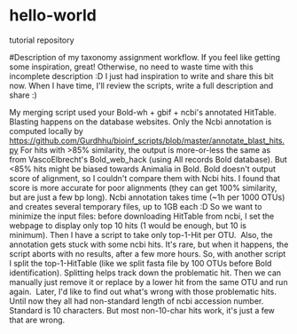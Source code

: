 # hello-world
tutorial repository

#Description of my taxonomy assignment workflow. If you feel like getting some inspiration, great! Otherwise, no need to waste time with this incomplete description :D
I just had inspiration to write and share this bit now. When I have time, I'll review the scripts, write a full description and share :)

My merging script used your Bold-wh + gbif + ncbi's annotated HitTable. Blasting happens on the database websites. Only the Ncbi annotation is computed locally by https://github.com/Gurdhhu/bioinf_scripts/blob/master/annotate_blast_hits.py
For hits with >85% similarity, the output is more-or-less the same as from VascoElbrecht's Bold_web_hack (using All records Bold database). But <85% hits might be biased towards Animalia in Bold. Bold doesn't output score of alignment, so I couldn't compare them with Ncbi hits. I found that score is more accurate for poor alignments (they can get 100% similarity, but are just a few bp long).
Ncbi annotation takes time (~1h per 1000 OTUs) and creates several temporary files, up to 1GB each :D So we want to minimize the input files: before downloading HitTable from ncbi, I set the webpage to display only top 10 hits (1 would be enough, but 10 is minimum). Then I have a script to take only top-1-Hit per OTU. 
Also, the annotation gets stuck with some ncbi hits. It's rare, but when it happens, the script aborts with no results, after a few more hours. So, with another script I split the top-1-HitTable (like we split fasta file by 100 OTUs before Bold identification). Splitting helps track down the problematic hit. Then we can manually just remove it or replace by a lower hit from the same OTU and run again. 
Later, I'd like to find out what's wrong with those problematic hits. Until now they all had non-standard length of ncbi accession number. Standard is 10 characters. But most non-10-char hits work, it's just a few that are wrong.
